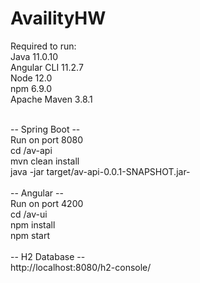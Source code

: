 # AvailityHW

Required to run:<br/>
Java 11.0.10<br/>
Angular CLI 11.2.7<br/>
Node 12.0<br/>
npm 6.9.0<br/>
Apache Maven 3.8.1<br/>
<br/>

-- Spring Boot --<br/>
Run on port 8080<br/>
cd /av-api<br/>
mvn clean install<br/>
java -jar target/av-api-0.0.1-SNAPSHOT.jar-<br/>
<br/>
-- Angular --<br/>
Run on port 4200<br/>
cd /av-ui<br/>
npm install<br/>
npm start<br/>
<br/>
-- H2 Database --<br/>
http://localhost:8080/h2-console/<br/>
